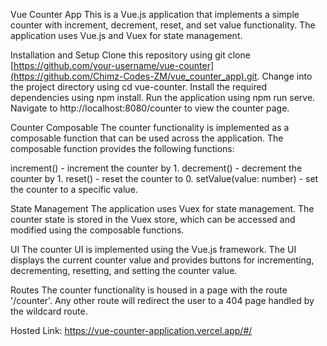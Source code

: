 Vue Counter App
This is a Vue.js application that implements a simple counter with increment, decrement, reset, and set value functionality. The application uses Vue.js and Vuex for state management.

Installation and Setup
Clone this repository using git clone [https://github.com/your-username/vue-counter](https://github.com/Chimz-Codes-ZM/vue_counter_app).git.
Change into the project directory using cd vue-counter.
Install the required dependencies using npm install.
Run the application using npm run serve.
Navigate to http://localhost:8080/counter to view the counter page.

Counter Composable
The counter functionality is implemented as a composable function that can be used across the application. The composable function provides the following functions:

increment() - increment the counter by 1.
decrement() - decrement the counter by 1.
reset() - reset the counter to 0.
setValue(value: number) - set the counter to a specific value.

State Management
The application uses Vuex for state management. The counter state is stored in the Vuex store, which can be accessed and modified using the composable functions.

UI
The counter UI is implemented using the Vue.js framework. The UI displays the current counter value and provides buttons for incrementing, decrementing, resetting, and setting the counter value.

Routes
The counter functionality is housed in a page with the route '/counter'. Any other route will redirect the user to a 404 page handled by the wildcard route.


Hosted Link: https://vue-counter-application.vercel.app/#/
